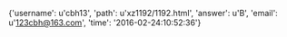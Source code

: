 {'username': u'cbh13', 'path': u'xz1192/1192.html', 'answer': u'B', 'email': u'123cbh@163.com', 'time': '2016-02-24:10:52:36'}